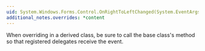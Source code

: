 ```yaml
---
uid: System.Windows.Forms.Control.OnRightToLeftChanged(System.EventArgs)
additional_notes.overrides: *content
---
```


<p>When overriding <xref href="System.Windows.Forms.Control.OnRightToLeftChanged(System.EventArgs)"></xref> in a derived class, be sure to call the base class's <xref href="System.Windows.Forms.Control.OnRightToLeftChanged(System.EventArgs)"></xref> method so that registered delegates receive the event.</p>


